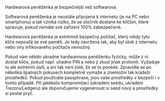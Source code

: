 Hardwarová peněženka je bezpečnější než softwarová.

Softwarová peněženka je neustále připojena k internetu (je na PC nebo smartphonu) a tak vzniká riziko, že se útočník dostane ke klíčům, které spravuje, pokud nemáte své zařízení 100% zabezpečené.

Hardwarová peněženka je extrémně bezpečný počítač, který nikdy tyto klíče neposílá ze své paměti. Je tedy navržená tak, aby byl útok z internetu nebo viry infikovaného počítače nemožný.

Pokud vám někdo ukradne hardwarovou peněženku fyzicky, může z ní dostat klíče, pokud např. uhádne PIN a nebo ji zkusí jinak prolomit. Vyžaduje to ale extrémní úsilí, a ani tak není jisté, že se to povede. Zpravidla se po několika špatných pokusech kompletně vymaže a znemožní tak krádeži prostředků. Pokud používáte passphrase, jsou vaše prostředky v bezpečí i v tomto případě. Při jakékoliv kompromitaci (ukradení seedu, ukradení Trezoru/Ledgeru) ale doporučujeme vygenerovat si seed nový a prostředky si poslat pryč.

